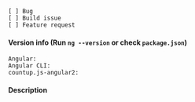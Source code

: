 
```
[ ] Bug
[ ] Build issue
[ ] Feature request
```

#### Version info (Run `ng --version` or check `package.json`)

```
Angular:
Angular CLI:
countup.js-angular2: 
```

#### Description